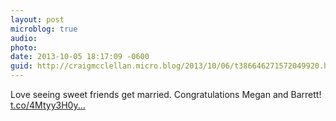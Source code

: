 ```yaml
---
layout: post
microblog: true
audio: 
photo: 
date: 2013-10-05 18:17:09 -0600
guid: http://craigmcclellan.micro.blog/2013/10/06/t386646271572049920.html
---
```

Love seeing sweet friends get married. Congratulations Megan and Barrett! [t.co/4Mtyy3H0y...](http://t.co/4Mtyy3H0yt)
